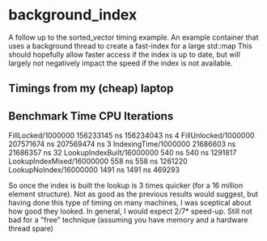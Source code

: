 # background_index
A follow up to the sorted_vector timing example.
An example container that uses a background thread to create a fast-index for a large std::map
This should hopefully allow faster access if the index is up to date, but will largely not negatively impact the speed if the index is not available.


Timings from my (cheap) laptop
--------------------------------------------------------------------
Benchmark                          Time             CPU   Iterations
--------------------------------------------------------------------
FillLocked/1000000         156233145 ns    156234043 ns            4
FillUnlocked/1000000       207571674 ns    207569474 ns            3
IndexingTime/1000000        21686603 ns     21686357 ns           32
LookupIndexBuilt/16000000        540 ns          540 ns      1291817
LookupIndexMixed/16000000        558 ns          558 ns      1261220
LookupNoIndex/16000000          1491 ns         1491 ns       469293

So once the index is built the lookup is 3 times quicker (for a 16 million element structure). 
Not as good as the previous results would suggest, but having done this type of timing on many machines,
I was sceptical about how good they looked. In general, I would expect 2/7* speed-up.
Still not bad for a "free" technique (assuming you have memory and a hardware thread spare)

